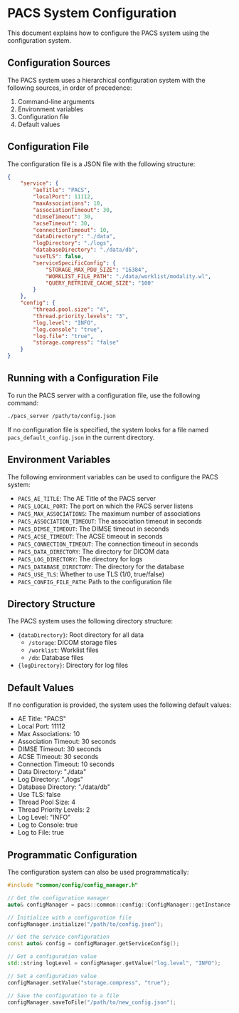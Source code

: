 # PACS System Configuration

This document explains how to configure the PACS system using the configuration system.

## Configuration Sources

The PACS system uses a hierarchical configuration system with the following sources, in order of precedence:

1. Command-line arguments
2. Environment variables 
3. Configuration file
4. Default values

## Configuration File

The configuration file is a JSON file with the following structure:

```json
{
    "service": {
        "aeTitle": "PACS",
        "localPort": 11112,
        "maxAssociations": 10,
        "associationTimeout": 30,
        "dimseTimeout": 30,
        "acseTimeout": 30,
        "connectionTimeout": 10,
        "dataDirectory": "./data",
        "logDirectory": "./logs",
        "databaseDirectory": "./data/db",
        "useTLS": false,
        "serviceSpecificConfig": {
            "STORAGE_MAX_PDU_SIZE": "16384",
            "WORKLIST_FILE_PATH": "./data/worklist/modality.wl",
            "QUERY_RETRIEVE_CACHE_SIZE": "100"
        }
    },
    "config": {
        "thread.pool.size": "4",
        "thread.priority.levels": "3",
        "log.level": "INFO",
        "log.console": "true",
        "log.file": "true",
        "storage.compress": "false"
    }
}
```

## Running with a Configuration File

To run the PACS server with a configuration file, use the following command:

```bash
./pacs_server /path/to/config.json
```

If no configuration file is specified, the system looks for a file named `pacs_default_config.json` in the current directory.

## Environment Variables

The following environment variables can be used to configure the PACS system:

- `PACS_AE_TITLE`: The AE Title of the PACS server
- `PACS_LOCAL_PORT`: The port on which the PACS server listens
- `PACS_MAX_ASSOCIATIONS`: The maximum number of associations
- `PACS_ASSOCIATION_TIMEOUT`: The association timeout in seconds
- `PACS_DIMSE_TIMEOUT`: The DIMSE timeout in seconds
- `PACS_ACSE_TIMEOUT`: The ACSE timeout in seconds
- `PACS_CONNECTION_TIMEOUT`: The connection timeout in seconds
- `PACS_DATA_DIRECTORY`: The directory for DICOM data
- `PACS_LOG_DIRECTORY`: The directory for logs
- `PACS_DATABASE_DIRECTORY`: The directory for the database
- `PACS_USE_TLS`: Whether to use TLS (1/0, true/false)
- `PACS_CONFIG_FILE_PATH`: Path to the configuration file

## Directory Structure

The PACS system uses the following directory structure:

- `{dataDirectory}`: Root directory for all data
  - `/storage`: DICOM storage files
  - `/worklist`: Worklist files
  - `/db`: Database files
- `{logDirectory}`: Directory for log files

## Default Values

If no configuration is provided, the system uses the following default values:

- AE Title: "PACS"
- Local Port: 11112
- Max Associations: 10
- Association Timeout: 30 seconds
- DIMSE Timeout: 30 seconds
- ACSE Timeout: 30 seconds
- Connection Timeout: 10 seconds
- Data Directory: "./data"
- Log Directory: "./logs"
- Database Directory: "./data/db"
- Use TLS: false
- Thread Pool Size: 4
- Thread Priority Levels: 2
- Log Level: "INFO"
- Log to Console: true
- Log to File: true

## Programmatic Configuration

The configuration system can also be used programmatically:

```cpp
#include "common/config/config_manager.h"

// Get the configuration manager
auto& configManager = pacs::common::config::ConfigManager::getInstance();

// Initialize with a configuration file
configManager.initialize("/path/to/config.json");

// Get the service configuration
const auto& config = configManager.getServiceConfig();

// Get a configuration value
std::string logLevel = configManager.getValue("log.level", "INFO");

// Set a configuration value
configManager.setValue("storage.compress", "true");

// Save the configuration to a file
configManager.saveToFile("/path/to/new_config.json");
```